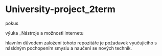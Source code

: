﻿# University-project_2term
pokus

výuka _Nástroje a možnosti internetu

hlavním důvodem založení tohoto repozitáře je požadavek vyučujícího s násldným pochopením smyslu a naučení se nových technik. 
